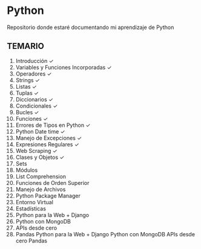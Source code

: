 # Python

Repositorio donde estaré documentando mi aprendizaje de Python

## TEMARIO

1. Introducción ✓
2. Variables y Funciones Incorporadas ✓
3. Operadores ✓
4. Strings ✓
5. Listas ✓
6. Tuplas ✓
8. Diccionarios ✓
9. Condicionales ✓
10. Bucles ✓
11. Funciones ✓
12. Errores de Tipos en Python ✓
13. Python Date time ✓
14. Manejo de Excepciones ✓
15. Expresiones Regulares ✓
16. Web Scraping ✓
17. Clases y Objetos ✓
18. Sets
19. Módulos
20. List Comprehension
21. Funciones de Orden Superior
22. Manejo de Archivos
23. Python Package Manager
24. Entorno Virtual
25. Estadísticas
26. Python para la Web + Django
27. Python con MongoDB
28. APIs desde cero
29. Pandas
Python para la Web + Django
Python con MongoDB
APIs desde cero
Pandas
